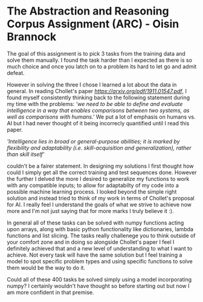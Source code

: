 # The Abstraction and Reasoning Corpus Assignment (ARC) -  Oisin Brannock

The goal of this assignment is to pick 3 tasks from the training data and solve them manually. I found the task harder than I expected as there is so much choice and once you latch on to a problem its hard to let go and admit defeat. 

However in solving the three I chose I learned a lot about the data in general. In reading Chollet's paper *https://arxiv.org/pdf/1911.01547.pdf*, I found myself consistently thinking back to the following statement during my time with the problems: 
*'we need to be able to define and evaluate intelligence in a way that enables comparisons between two systems, as well as comparisons with humans.'* 
We put a lot of emphasis on humans vs. AI but I had never thought of it being incorrecly quantified until I read this paper. 

*'Intelligence lies in broad or general-purpose abilities; it is marked by flexibility and adaptability (i.e. skill-acquisition and generalization), rather than skill itself'* 

couldn't be a fairer statement. In designing my solutions I first thought how could I simply get all the correct training and test sequences done. However the further I delved the more I desired to generalize my functions to work with any compatible inputs; to allow for adaptabilty of my code into a possible machine learning process. I looked beyond the simple right solution and instead tried to think of my work in terms of Chollet's proposal for AI. I really feel I understand the goals of what we strive to achieve now more and I'm not just saying that for more marks I truly believe it :). 

In general all of these tasks can be solved with numpy functions acting upon arrays, along with basic python functionality like dictionaries, lambda functions and list slicing. The tasks really challenege you to think outside of your comfort zone and in doing so alongside Chollet's paper I feel I definitely achieved that and a new level of understanding to what I want to achieve. Not every task will have the same solution but I feel training a model to spot specific problem types and using specific functions to solve them would be the way to do it. 

Could all of these 400 tasks be solved simply using a model incorporating numpy? I certainly wouldn't have thought so before starting out but now I am more confident in that premise. 

